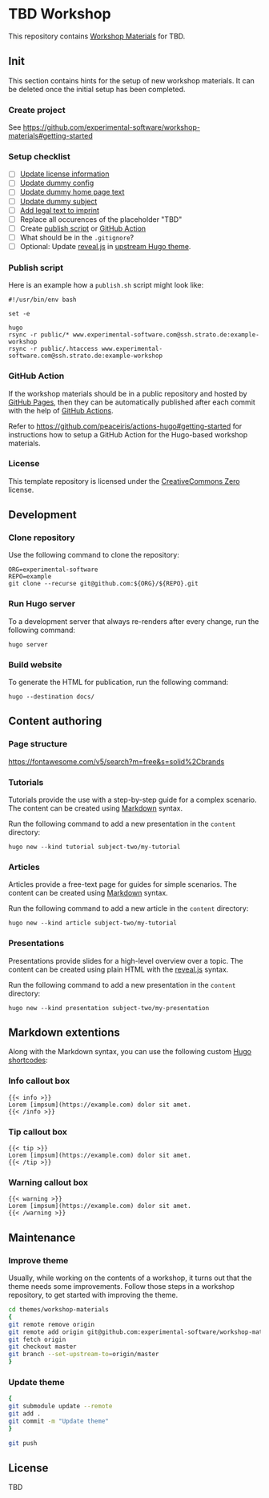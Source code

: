 # TBD Workshop

This repository contains [Workshop Materials](https://github.com/experimental-software/workshop-materials) for TBD.

## Init

This section contains hints for the setup of new workshop materials.
It can be deleted once the initial setup has been completed.

### Create project

See https://github.com/experimental-software/workshop-materials#getting-started

### Setup checklist

- [ ] [Update license information](README.md#license)
- [ ] [Update dummy config](config.toml)
- [ ] [Update dummy home page text](content/_index.md)
- [ ] [Update dummy subject](content/subject-one)
- [ ] [Add legal text to imprint](content/imprint.html)
- [ ] Replace all occurences of the placeholder "TBD"
- [ ] Create [publish script](#publish-script) or [GitHub Action](#github-action)
- [ ] What should be in the `.gitignore`?
- [ ] Optional: Update [reveal.js](https://github.com/hakimel/reveal.js/releases) in [upstream Hugo theme](https://github.com/experimental-software/workshop-materials/tree/master/static/reveal.js).

### Publish script

Here is an example how a `publish.sh` script might look like:

```
#!/usr/bin/env bash

set -e

hugo
rsync -r public/* www.experimental-software.com@ssh.strato.de:example-workshop
rsync -r public/.htaccess www.experimental-software.com@ssh.strato.de:example-workshop
```

### GitHub Action

If the workshop materials should be in a public repository and hosted by [GitHub Pages](https://pages.github.com/), then they can be automatically published after each commit with the help of [GitHub Actions](https://docs.github.com/en/actions).

Refer to https://github.com/peaceiris/actions-hugo#getting-started for instructions how to setup a GitHub Action for the Hugo-based workshop materials.

### License

This template repository is licensed under the [CreativeCommons Zero](https://creativecommons.org/share-your-work/public-domain/cc0/) license.

## Development

### Clone repository

Use the following command to clone the repository:

```
ORG=experimental-software
REPO=example
git clone --recurse git@github.com:${ORG}/${REPO}.git
```

### Run Hugo server

To a development server that always re-renders after every change, run the following command:

```
hugo server
```

### Build website

To generate the HTML for publication, run the following command:

```
hugo --destination docs/
```

## Content authoring

### Page structure

https://fontawesome.com/v5/search?m=free&s=solid%2Cbrands

### Tutorials

Tutorials provide the use with a step-by-step guide for a complex scenario. The content can be created using [Markdown](https://daringfireball.net/projects/markdown/) syntax.

Run the following command to add a new presentation in the `content` directory:

```
hugo new --kind tutorial subject-two/my-tutorial
```

### Articles

Articles provide a free-text page for guides for simple scenarios. The content can be created using [Markdown](https://daringfireball.net/projects/markdown/) syntax.

Run the following command to add a new article in the `content` directory:

```
hugo new --kind article subject-two/my-tutorial
```

### Presentations

Presentations provide slides for a high-level overview over a topic. The content can be created using plain HTML with the [reveal.js](https://revealjs.com/) syntax.

Run the following command to add a new presentation in the `content` directory:

```
hugo new --kind presentation subject-two/my-presentation
```

## Markdown extentions

Along with the Markdown syntax, you can use the following custom [Hugo shortcodes](https://gohugo.io/content-management/shortcodes):

### Info callout box

```
{{< info >}}
Lorem [impsum](https://example.com) dolor sit amet.
{{< /info >}}
```

### Tip callout box

```
{{< tip >}}
Lorem [impsum](https://example.com) dolor sit amet.
{{< /tip >}}
```

### Warning callout box

```
{{< warning >}}
Lorem [impsum](https://example.com) dolor sit amet.
{{< /warning >}}
```

## Maintenance

### Improve theme

Usually, while working on the contents of a workshop, it turns out that the theme needs some improvements. Follow those steps in a workshop repository, to get started with improving the theme.

```bash
cd themes/workshop-materials
{
git remote remove origin
git remote add origin git@github.com:experimental-software/workshop-materials.git
git fetch origin
git checkout master
git branch --set-upstream-to=origin/master
}
```

### Update theme

```bash
{
git submodule update --remote
git add .
git commit -m "Update theme"
}

git push 
```

## License

TBD
